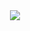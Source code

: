 <div align = "center">
  <img src = "https://github.com/decimozs/get-yo-ass-up/assets/106976520/d9d10517-11a9-479a-b2ce-ba2b7e87f031" />
</div>
